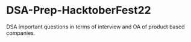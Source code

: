 # DSA-Prep-HacktoberFest22
DSA important questions in terms of interview and OA of product based companies.
